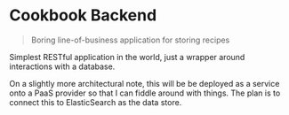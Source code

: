 Cookbook Backend
================

> Boring line-of-business application for storing recipes

Simplest RESTful application in the world, just a 
wrapper around interactions with a database.

On a slightly more architectural note, this will be 
be deployed as a service onto a PaaS provider so that 
I can fiddle around with things. The plan is to connect 
this to ElasticSearch as the data store.

